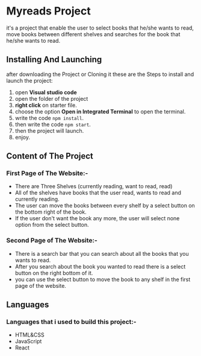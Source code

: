 # Myreads Project
 it's a project that enable the user to select books that he/she wants to read, move books between different shelves and searches for the book that he/she wants to read.


## Installing And Launching
 after downloading the Project or Cloning it these are the Steps to install and launch the project:
  1) open **Visual studio code**
  2) open the folder of the project
  3) **right click** on starter file.
  4) choose the option **Open in Integrated Terminal** to open the terminal.
  5) write the code `npm install`.
  6) then write the code `npm start`.
  7) then the project will launch.
  8) enjoy.


## Content of The Project

### First Page of The Website:-
* There are Three Shelves (currently reading, want to read, read)
* All of the shelves have books that the user read, wants to read and currently reading.
* The user can move the books between every shelf by a select button on the bottom right of the book.
* If the user don't want the book any more, the user will select none option from the select button.

### Second Page of The Website:-
* There is a search bar that you can search about all the books that you wants to read.
* After you search about the book you wanted to read there is a select button on the right bottom of it.
* you can use the select button to move the book to any shelf in the first page of the website.

## Languages

### Languages that i used to build this project:-
* HTML&CSS
* JavaScript
* React
